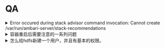 # QA

<details>

<summary>Error occured during stack advisor command invocation: Cannot create /var/run/ambari-server/stack-recommendations</summary>

查看`/etc/ambari-server/conf/ambari.properties`文件中的`ambari-server.user`属性，确定您运行ambari-server的用户名。 修改/var/run/ambari-server目录的用户为上一步的用户名，例如：`chown -R ambari /var/run/ambari-server`。

</details>

<details>

<summary>容器重启后需要注意的一系列问题</summary>

首先是/etc/hosts的问题，容器重启后会被重置，建议备份，写入.bashrc自动恢复。

然后是想要ambari-server restart前需要重新setup一遍

最后是需要重启所有ambari-agent。

```sh
## bk hosts
yes | cp -i /etc/hosts.bk /etc/hosts
bash /root/Shell/scp_to_all.sh /etc/hosts /etc
```

</details>

<details>

<summary>怎么给hdfs新建一个用户，并且有基本的权限。</summary>

```bash
# 在Linux系统上创建user1，并加入到hadoop组
useradd mumu -G hadoop
#把mumu加入hdfs组
usermod -aG hdfs mumu

# 在hdfs的/user目录下创建user1的主目录
su - hdfs -c "hdfs dfs -mkdir /user/mumu"

# 修改user1主目录的所有者和权限
su - hdfs -c "hdfs dfs -chown mumu:hadoop /user/mumu"
su - hdfs -c "hdfs dfs -chmod 755 /user/mumu"

# 刷新namenode的用户和组的映射
hdfs dfsadmin -refreshUserToGroupsMappings

```

</details>
